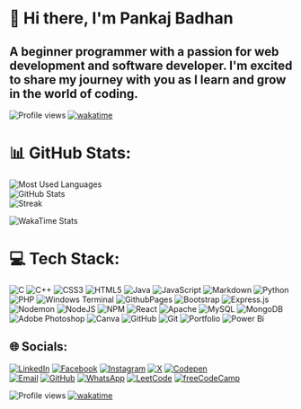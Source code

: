 # 👋 Hi there, I'm Pankaj Badhan
## A beginner programmer with a passion for web development and software developer. I'm excited to share my journey with you as I learn and grow in the world of coding.

![Profile views](https://komarev.com/ghpvc/?username=kingbadhan&color=blue)
[![wakatime](https://wakatime.com/badge/user/2a81f74a-671e-4205-af47-61231d181373.svg)](https://wakatime.com/@2a81f74a-671e-4205-af47-61231d181373)

# 📊 GitHub Stats:
![Most Used Languages](https://github-readme-stats.vercel.app/api/top-langs/?username=kingbadhan&theme=dark&hide_border=true&include_all_commits=true&count_private=true&layout=compact)<br/>
![GitHub Stats](https://github-readme-stats.vercel.app/api?username=kingbadhan&theme=dark&hide_border=true&include_all_commits=true&count_private=true)<br/>
![Streak](https://github-readme-streak-stats.herokuapp.com/?user=kingbadhan&theme=dark&hide_border=true)<br/>

![WakaTime Stats](https://github-readme-stats.vercel.app/api/wakatime?username=king_badhan&theme=dark&hide_border=true)

# 💻 Tech Stack:
![C](https://img.shields.io/badge/c-%2300599C.svg?style=plastic&logo=c&logoColor=white)
![C++](https://img.shields.io/badge/c++-%2300599C.svg?style=plastic&logo=c%2B%2B&logoColor=white)
![CSS3](https://img.shields.io/badge/css3-%231572B6.svg?style=plastic&logo=css3&logoColor=white)
![HTML5](https://img.shields.io/badge/html5-%23E34F26.svg?style=plastic&logo=html5&logoColor=white)
![Java](https://img.shields.io/badge/java-%23ED8B00.svg?style=plastic&logo=openjdk&logoColor=white)
![JavaScript](https://img.shields.io/badge/javascript-%23323330.svg?style=plastic&logo=javascript&logoColor=%23F7DF1E)
![Markdown](https://img.shields.io/badge/markdown-%23000000.svg?style=plastic&logo=markdown&logoColor=white)
![Python](https://img.shields.io/badge/python-3670A0?style=plastic&logo=python&logoColor=ffdd54)
![PHP](https://img.shields.io/badge/php-%23777BB4.svg?style=plastic&logo=php&logoColor=white)
![Windows Terminal](https://img.shields.io/badge/Windows%20Terminal-%234D4D4D.svg?style=plastic&logo=windows-terminal&logoColor=white)
![GithubPages](https://img.shields.io/badge/github%20pages-121013?style=plastic&logo=github&logoColor=white)
![Bootstrap](https://img.shields.io/badge/bootstrap-%238511FA.svg?style=plastic&logo=bootstrap&logoColor=white)
![Express.js](https://img.shields.io/badge/express.js-%23404d59.svg?style=plastic&logo=express&logoColor=%2361DAFB)
![Nodemon](https://img.shields.io/badge/NODEMON-%23323330.svg?style=plastic&logo=nodemon&logoColor=%BBDEAD)
![NodeJS](https://img.shields.io/badge/node.js-6DA55F?style=plastic&logo=node.js&logoColor=white)
![NPM](https://img.shields.io/badge/NPM-%23CB3837.svg?style=plastic&logo=npm&logoColor=white)
![React](https://img.shields.io/badge/react-%2320232a.svg?style=plastic&logo=react&logoColor=%2361DAFB)
![Apache](https://img.shields.io/badge/apache-%23D42029.svg?style=plastic&logo=apache&logoColor=white)
![MySQL](https://img.shields.io/badge/mysql-4479A1.svg?style=plastic&logo=mysql&logoColor=white)
![MongoDB](https://img.shields.io/badge/MongoDB-%234ea94b.svg?style=plastic&logo=mongodb&logoColor=white)
![Adobe Photoshop](https://img.shields.io/badge/adobe%20photoshop-%2331A8FF.svg?style=plastic&logo=adobe%20photoshop&logoColor=white)
![Canva](https://img.shields.io/badge/Canva-%2300C4CC.svg?style=plastic&logo=Canva&logoColor=white)
![GitHub](https://img.shields.io/badge/github-%23121011.svg?style=plastic&logo=github&logoColor=white)
![Git](https://img.shields.io/badge/git-%23F05033.svg?style=plastic&logo=git&logoColor=white)
![Portfolio](https://img.shields.io/badge/Portfolio-%23000000.svg?style=plastic&logo=firefox&logoColor=#FF7139)
![Power Bi](https://img.shields.io/badge/power_bi-F2C811?style=plastic&logo=powerbi&logoColor=black)

## 🌐 Socials:
[![LinkedIn](https://img.shields.io/badge/LinkedIn-%230077B5.svg?logo=linkedin&logoColor=white)](https://linkedin.com/in/kingbadhan)
[![Facebook](https://img.shields.io/badge/Facebook-%231877F2.svg?logo=Facebook&logoColor=white)](https://facebook.com/kingbadhang)
[![Instagram](https://img.shields.io/badge/Instagram-%23E4405F.svg?logo=Instagram&logoColor=white)](https://instagram.com/king_badhan)
[![X](https://img.shields.io/badge/X-black.svg?logo=X&logoColor=white)](https://x.com/king_badhan)
[![Codepen](https://img.shields.io/badge/Codepen-000000?style=for-the-badge&logo=codepen&logoColor=white)](https://codepen.io/kingbadhan) <br/>
[![Email](https://img.shields.io/badge/Email-%23D14836.svg?logo=gmail&logoColor=white)](mailto:pankaj4utanda@gmail.com )
[![GitHub](https://img.shields.io/badge/GitHub-%23121011.svg?logo=github&logoColor=white)](https://github.com/kingbadhan)
[![WhatsApp](https://img.shields.io/badge/WhatsApp-%2325D366.svg?logo=whatsapp&logoColor=white)](https://wa.me/7837618700)
[![LeetCode](https://img.shields.io/badge/LeetCode-%23FFA07A.svg?logo=leetcode&logoColor=white)](https://leetcode.com/king_badhan)
[![freeCodeCamp](https://img.shields.io/badge/freeCodeCamp-%23123.svg?logo=freecodecamp&logoColor=white)](https://www.freecodecamp.org/king_badhan)

![Profile views](https://komarev.com/ghpvc/?username=kingbadhan&color=blue)
[![wakatime](https://wakatime.com/badge/user/2a81f74a-671e-4205-af47-61231d181373.svg)](https://wakatime.com/@2a81f74a-671e-4205-af47-61231d181373)